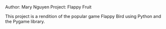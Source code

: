 Author: Mary Nguyen
Project: Flappy Fruit

This project is a rendition of the popular game Flappy Bird using Python and the Pygame library.
